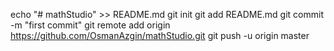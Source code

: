 echo "# mathStudio" >> README.md
git init
git add README.md
git commit -m "first commit"
git remote add origin https://github.com/OsmanAzgin/mathStudio.git
git push -u origin master
